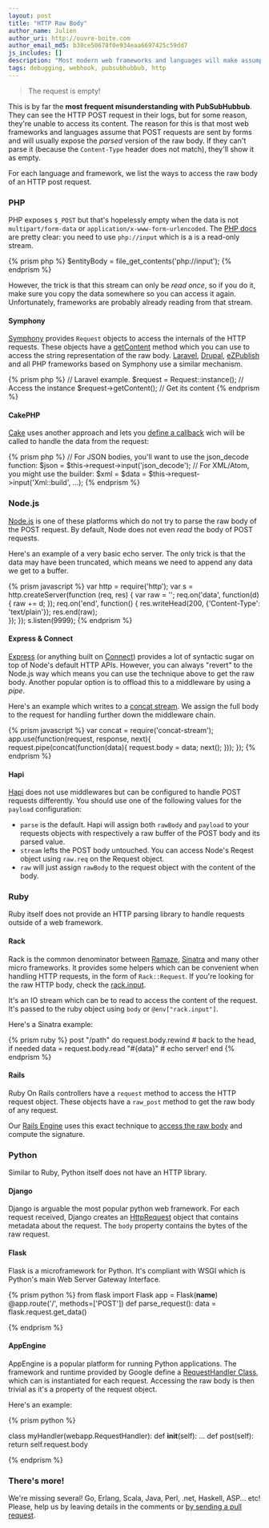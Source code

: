 ```yaml
---
layout: post
title: "HTTP Raw Body"
author_name: Julien
author_uri: http://ouvre-boite.com
author_email_md5: b30ce50678f0e934eaa6697425c59dd7
js_includes: []
description: "Most modern web frameworks and languages will make assumption about the body of HTTP POST requests and try to parse it. However, often, with webhooks, you'll want to access its raw version."
tags: debugging, webhook, pubsubhubbub, http
---
```


> The request is empty!

This is by far the **most frequent misunderstanding with PubSubHubbub**. They can see the HTTP POST request in their logs, but for some reason, they're unable to access its content. The reason for this is that most web frameworks and languages assume that POST requests are sent by forms and will usually expose the *parsed* version of the raw body. If they can't parse it (because the `Content-Type` header does not match), they'll show it as empty.

For each language and framework, we list the ways to access the raw body of an HTTP post request. 

### PHP

PHP exposes `$_POST` but that's hopelessly empty when the data is not `multipart/form-data` or `application/x-www-form-urlencoded`. The [PHP docs](http://php.net/manual/en/wrappers.php.php#wrappers.php.input) are pretty clear: you need to use `php://input` which is a is a read-only stream.

{% prism php %}
$entityBody = file_get_contents('php://input');
{% endprism %}

However, the trick is that this stream can only be *read once*, so if you do it, make sure you copy the data somewhere so you can access it again. Unfortunately, frameworks are probably already reading from that stream.

#### Symphony

[Symphony](http://symfony.com/) provides `Request` objects to access the internals of the HTTP requests. These objects have a [getContent](http://api.symfony.com/2.0/Symfony/Component/HttpFoundation/Request.html#method_getContent) method which you can use to access the string representation of the raw body. [Laravel](http://laravel.com/), [Drupal](https://www.drupal.org/), [eZPublish](http://ez.no/) and all PHP frameworks based on Symphony use a similar mechanism.

{% prism php %}
// Laravel example.
$request = Request::instance(); // Access the instance
$request->getContent(); // Get its content
{% endprism %}

#### CakePHP

[Cake](http://cakephp.org/) uses another approach and lets you [define a callback](http://book.cakephp.org/2.0/en/controllers/request-response.html#CakeRequest::input) wich will be called to handle the data from the request:

{% prism php %}
// For JSON bodies, you'll want to use the json_decode function:
$json = $this->request->input('json_decode');
// For XML/Atom, you might use the builder:
$xml = $data = $this->request->input('Xml::build', ...);
{% endprism %}

### Node.js

[Node.js](https://nodejs.org/) is one of these platforms which do not try to parse the raw body of the POST request. By default, Node does not even *read* the body of POST requests.

Here's an example of a very basic echo server. The only trick is that the data may have been truncated, which means we need to append any data we get to a buffer.

{% prism javascript %}
var http = require('http');
var s = http.createServer(function (req, res) {
  var raw = '';
  req.on('data', function(d) {
    raw += d; 
  });
  req.on('end', function() {
    res.writeHead(200, {'Content-Type': 'text/plain'});
    res.end(raw);   
  });
});
s.listen(9999);
{% endprism %}

#### Express & Connect

[Express](http://expressjs.com/) (or anything built on [Connect](https://github.com/senchalabs/connect#readme)) provides a lot of syntactic sugar on top of Node's default HTTP APIs. However, you can always "revert" to the Node.js way which means you can use the technique above to get the raw body. Another popular option is to offload this to a middleware by using a *pipe*.

Here's an example which writes to a [concat stream](https://www.npmjs.com/package/concat-stream). We assign the full body to the request for handling further down the middleware chain.

{% prism javascript %}
var concat = require('concat-stream');
app.use(function(request, response, next){
  request.pipe(concat(function(data){
    request.body = data; 
    next();
  }));
});
{% endprism %}

#### Hapi

[Hapi](http://hapijs.com/) does not use middlewares but can be configured to handle POST requests differently. You should use one of the following values for the `payload` configuration:

* `parse` is the default. Hapi will assign both `rawBody` and `payload` to your requests objects with respectively a raw buffer of the POST body and its parsed value.
* `stream` lefts the POST body untouched. You can access Node's Reqest object using `raw.req` on the Request object.
* `raw` will just assign `rawBody` to the request object with the content of the body. 

### Ruby

Ruby itself does not provide an HTTP parsing library to handle requests outside of a web framework. 

#### Rack

Rack is the common denominator between [Ramaze](http://ramaze.net/), [Sinatra](http://www.sinatrarb.com/) and many other micro frameworks. It provides some helpers which can be convenient when handling HTTP requests, in the form of `Rack::Request`. If you're looking for the raw HTTP body, check the [rack.input](http://www.rubydoc.info/github/rack/rack/master/file/SPEC#The_Input_Stream). 

It's an IO stream which can be to read to access the content of the request. It's passed to the ruby object using `body` or `@env["rack.input"]`.

Here's a Sinatra example:

{% prism ruby %}
post "/path" do
  request.body.rewind  # back to the head, if needed
  data = request.body.read
  "#{data}" # echo server!
end
{% endprism %}

#### Rails

Ruby On Rails controllers have a `request` method to access the HTTP request object. These objects have a `raw_post` method to get the raw body of any request.

Our [Rails Engine](https://rubygems.org/gems/superfeedr_engine/) uses this exact technique to  [access the raw body](https://github.com/superfeedr/superfeedr-engine/blob/master/app/controllers/superfeedr_engine/pubsubhubbub_controller.rb#L21) and compute the signature.


### Python

Similar to Ruby, Python itself does not have an HTTP library.

#### Django

Django is arguable the most popular python web framework. For each request received, Django creates an [HttpRequest](https://docs.djangoproject.com/en/1.8/ref/request-response/#django.http.HttpRequest) object that contains metadata about the request. The `body` property contains the bytes of the raw request.

#### Flask

Flask is a microframework for Python. It's compliant with WSGI which is Python's main Web Server Gateway Interface.

{% prism python %}
from flask import Flask
app = Flask(__name__)
@app.route('/', methods=['POST'])
def parse_request():
    data = flask.request.get_data()

{% endprism %}

#### AppEngine

AppEngine is a popular platform for running Python applications. The framework and runtime provided by Google define a [RequestHandler Class](https://cloud.google.com/appengine/docs/python/tools/webapp/requesthandlerclass?csw=1), which can is instantiated for each request. Accessing the raw body is then trivial as it's a property of the request object.

Here's an example:

{% prism python %}

class myHandler(webapp.RequestHandler):
def __init__(self):
  ...
def post(self):
  return self.request.body

{% endprism %}


### There's more!

We're missing several! Go, Erlang, Scala, Java, Perl, .net, Haskell, ASP... etc! Please, help us by leaving details in the comments or [by sending a pull request](https://github.com/superfeedr/blog.superfeedr.com/edit/master/_posts/2015-05-05-http-raw-body.markdown).